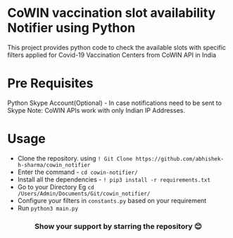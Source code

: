 # CoWIN vaccination slot availability Notifier using Python

This project provides python code to check the available slots with specific filters applied for Covid-19 Vaccination Centers from CoWIN API in India

# Pre Requisites
Python
Skype Account(Optional) - In case notifications need to be sent to Skype
Note: CoWIN APIs work with only Indian IP Addresses. 


# Usage
- Clone the repository. using `! Git Clone https://github.com/abhishek-h-sharma/cowin_notifier `
- Enter the command - `cd cowin-notifier/`
- Install all the dependencies - `! pip3 install -r requirements.txt`
- Go to your Directory Eg `cd /Users/Admin/Documents/Git/cowin_notifier/`
- Configure your filters in `constants.py` based on your requirement
- Run `python3 main.py`


<!--- <h3 align="center">Show your &nbsp;❤️&nbsp; & support by starring the repository!</h3>-->
<h3 align="center">Show your support by starring the repository 😊</h3>
